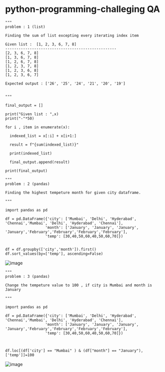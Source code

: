 # python-programming-challeging QA


```
"""
problem : 1 (list)

Finding the sum of list excepting every iterating index item

Given list :  [1, 2, 3, 6, 7, 8]
--------------------------------------------------
[2, 3, 6, 7, 8]
[1, 3, 6, 7, 8]
[1, 2, 6, 7, 8]
[1, 2, 3, 7, 8]
[1, 2, 3, 6, 8]
[1, 2, 3, 6, 7]

Expected output : ['26', '25', '24', '21', '20', '19']


"""

final_output = []

print("Given list : ",x)
print("-"*50)

for i , item in enumerate(x):

  indexed_list = x[:i] + x[i+1:]

  result = f"{sum(indexed_list)}"

  print(indexed_list)

  final_output.append(result)
  
print(final_output)

```


```
"""
problem : 2 (pandas)

Finding the highest tempeture month for given city dataframe. 

"""

import pandas as pd

df = pd.DataFrame({'city': ['Mumbai', 'Delhi', 'Hyderabad', 'Chennai','Mumbai', 'Delhi', 'Hyderabad', 'Chennai'],
                  'month': ['January', 'January', 'January', 'January','February','February','February','February'],
                  'temp': [30,40,50,60,40,50,60,70]})


df = df.groupby(['city','month']).first()
df.sort_values(by=['temp'], ascending=False)
```
![image](https://user-images.githubusercontent.com/42869040/143419686-935de0c6-4013-4177-b410-f36b90cffd69.png)




```
"""
problem : 3 (pandas)

Change the tempeture value to 100 , if city is Mumbai and month is January 

"""

import pandas as pd

df = pd.DataFrame({'city': ['Mumbai', 'Delhi', 'Hyderabad', 'Chennai','Mumbai', 'Delhi', 'Hyderabad', 'Chennai'],
                  'month': ['January', 'January', 'January', 'January','February','February','February','February'],
                  'temp': [30,40,50,60,40,50,60,70]})



df.loc[(df['city'] == "Mumbai" ) & (df["month"] == "January"),['temp']]=100
```
![image](https://user-images.githubusercontent.com/42869040/143420127-edff7c40-e9b0-4f91-baad-7066b642a59b.png)
